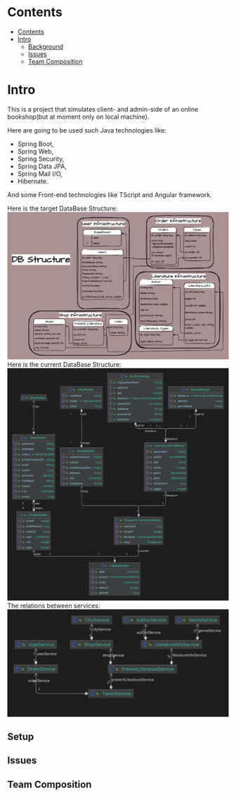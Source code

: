# Contents

- [Contents](#contents)
- [Intro](#intro)
    - [Background](#background)
    - [Issues](#issues)
    - [Team Composition](#team-composition)

# Intro

This is a project that simulates client- and admin-side of an online bookshop(but at moment only on local machine).

Here are going to be used such Java technologies like:

* Spring Boot,
* Spring Web,
* Spring Security,
* Spring Data JPA,
* Spring Mail I/O,
* Hibernate.

And some Front-end technologies like TScript and Angular framework.

Here is the target DataBase Structure:
![](target%20DB%20Schema.png)
Here is the current DataBase Structure:
![](current%20DB%20Schema%20autogenerated.png)
The relations between services: 
![](service%20dependencies.png)
## Setup

## Issues

## Team Composition